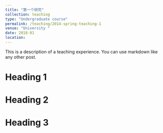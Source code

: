 ```yaml
---
title: "第一个研究"
collection: teaching
type: "Undergraduate course"
permalink: /teaching/2014-spring-teaching-1
venue: "University "
date: 2018-01
location: 
---
```


This is a description of a teaching experience. You can use markdown like any other post.

Heading 1
======

Heading 2
======

Heading 3
======
